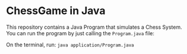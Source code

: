 # ChessGame in Java
 
 This repository contains a Java Program that simulates a Chess System. You can run the program by just calling the `Program.java` file:

 On the terminal, run: `java application/Program.java`
